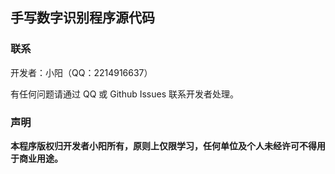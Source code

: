 ## 手写数字识别程序源代码
### 联系
开发者：小阳（QQ：2214916637）

有任何问题请通过 QQ 或 Github Issues 联系开发者处理。

### 声明
**本程序版权归开发者小阳所有，原则上仅限学习，任何单位及个人未经许可不得用于商业用途。**